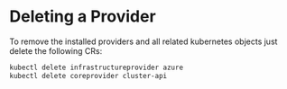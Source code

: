 # Deleting a Provider

To remove the installed providers and all related kubernetes objects just delete the following CRs:

```bash
kubectl delete infrastructureprovider azure
kubectl delete coreprovider cluster-api
```
